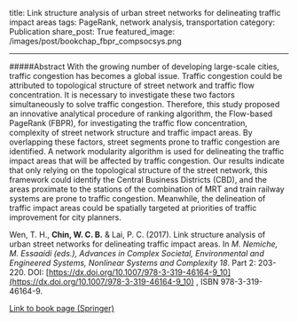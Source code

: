 title: Link structure analysis of urban street networks for delineating traffic impact areas
tags: PageRank, network analysis, transportation
category: Publication
share_post: True
featured_image: /images/post/bookchap_fbpr_compsocsys.png

---


#####Abstract
With the growing number of developing large-scale cities, traffic congestion has becomes a global issue. Traffic congestion could be attributed to topological structure of street network and traffic flow concentration. It is necessary to investigate these two factors simultaneously to solve traffic congestion. Therefore, this study proposed an innovative analytical procedure of ranking algorithm, the Flow-based PageRank (FBPR), for investigating the traffic flow concentration, complexity of street network structure and traffic impact areas. By overlapping these factors, street segments prone to traffic congestion are identified. A network modularity algorithm is used for delineating the traffic impact areas that will be affected by traffic congestion. Our results indicate that only relying on the topological structure of the street network, this framework could identify the Central Business Districts (CBD), and the areas proximate to the stations of the combination of MRT and train railway systems are prone to traffic congestion. Meanwhile, the delineation of traffic impact areas could be spatially targeted at priorities of traffic improvement for city planners.

Wen, T. H., **Chin, W. C. B.** & Lai, P. C. (2017). Link structure analysis of urban street networks for delineating traffic impact areas. In *M. Nemiche, M. Essaaidi (eds.), Advances in Complex Societal, Environmental and Engineered Systems, Nonlinear Systems and Complexity 18*. Part 2: 203-220. DOI: [https://dx.doi.org/10.1007/978-3-319-46164-9_10](https://dx.doi.org/10.1007/978-3-319-46164-9_10) , ISBN 978-3-319-46164-9. 

<a href="http://www.springer.com/us/book/9783319461632" target="_blank">Link to book page (Springer)</a>
